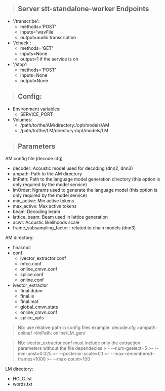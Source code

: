 > Server stt-standalone-worker Endpoints
>  -
* '/transcribe': 
	* methods='POST'
	* inputs='wavFile'
	* output=audio transcription
* '/check':
	* methods='GET'
	* inputs=None
	* output=1 if the service is on
* '/stop':
	* methods='POST'
	* inputs=None
	* output=None

> Config:
>  -
* Environment variables:
	* SERVICE_PORT
* Volumes:
	* /path/to/the/AM/directory:/opt/models/AM
	* /path/to/the/LM/directory:/opt/models/LM


> Parameters
> -
AM config file (decode.cfg)
* decoder: Acoustic model used for decoding (dnn2, dnn3)
* ampath: Path to the AM directory
* lmPath: Path to the language model generation directory (this option is only required by the model service)
* lmOrder: Ngrams used to generate the language model (this option is only required by the model service)
* min_active: Min active tokens
* max_active: Max active tokens
* beam: Decoding beam
* lattice_beam: Beam used in lattice generation
* acwt: Acoustic likelihoods scale
* frame_subsampling_factor : related to chain models (dnn3)

AM directory:
*	final.mdl
*	conf
	*	ivector_extractor.conf
	*	mfcc.conf
	*	online_cmvn.conf
	*	splice.conf
	*	online.conf
*	ivector_extractor
	*	final.dubm
	*	final.ie
	*	final.mat
	*	global_cmvn.stats
	*	online_cmvn.conf
	*	splice_opts

> Nb:  use relative path in config files
> example: decode.cfg
	>ampath: online/
	>lmPath: online/LM_gen/

> Nb: ivector_extractor.conf must include only the extraction parameters without the file dependecies
	> - --num-gselect=5
	>- --min-post=0.025
	>- --posterior-scale=0.1
	>- --max-remembered-frames=1000
	>- --max-count=100
	
LM directory:
*	HCLG.fst
*	words.txt

